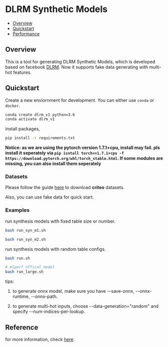 # DLRM Synthetic Models 

* [Overview](#Overview)
* [Quickstart](#Quickstart)
* [Performance](#Reference)

## Overview

This is a tool for generating DLRM Synthetic Models, which is developed based on facebook [DLRM](facebook_dlrm.md). Now it supports fake data generating with multi-hot features.

## Quickstart

Create a new enviornment for development. You can either use `conda` or `docker`.

```bash
conda create dlrm_v1 python=3.6
conda activate dlrm_v1
```

install packages,

```bash
pip install -r requirements.txt
```

**Notice: as we are using the pytorch version 1.7.1+cpu, install may fail. pls install it seperately via `pip isntall torch==1.7.1+cpu -f https://download.pytorch.org/whl/torch_stable.html`. If some modules are missing, you can also install them seperately**

### Datasets

Please follow the guide [here](./pytorch/README.md) to download **criteo** datasets.

Also, you can use fake data for quick start.

### Examples

run synthesis models with fixed table size or number.

```bash
bash run_syn_m1.sh

bash run_syn_m2.sh
```

run synthesis models with random table configs.

```bash
bash run.sh

# mlperf offical model
bash run_large.sh
```

tips:

1. to generate onnx model, make sure you have --save-onnx, --onnx-runtime, --onnx-path. 

2. to generate multi-hot inputs, choose --data-generation="random" and specify --num-indices-per-lookup.

## Reference

for more information, check [here](https://confluence.int.lightelligence.co/display/SOL/DLRM+Synthetic+Models). 


